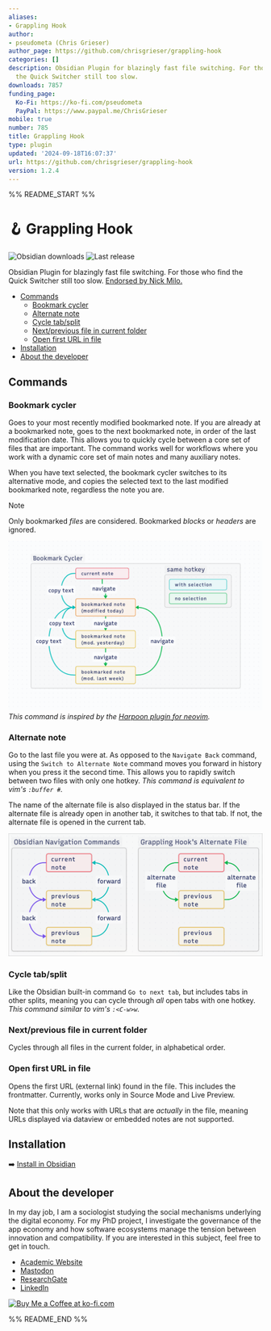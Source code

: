 ```yaml
---
aliases:
- Grappling Hook
author:
- pseudometa (Chris Grieser)
author_page: https://github.com/chrisgrieser/grappling-hook
categories: []
description: Obsidian Plugin for blazingly fast file switching. For those who find
  the Quick Switcher still too slow.
downloads: 7857
funding_page:
  Ko-Fi: https://ko-fi.com/pseudometa
  PayPal: https://www.paypal.me/ChrisGrieser
mobile: true
number: 785
title: Grappling Hook
type: plugin
updated: '2024-09-18T16:07:37'
url: https://github.com/chrisgrieser/grappling-hook
version: 1.2.4
---
```


%% README_START %%

# 🪝 Grappling Hook
![Obsidian downloads](https://img.shields.io/badge/dynamic/json?logo=obsidian&color=%23483699&label=downloads&query=%24%5B%22grappling-hook%22%5D.downloads&url=https%3A%2F%2Fraw.githubusercontent.com%2Fobsidianmd%2Fobsidian-releases%2Fmaster%2Fcommunity-plugin-stats.json&style=plastic)
![Last release](https://img.shields.io/github/v/release/chrisgrieser/grappling-hook?label=Latest%20Release&style=plastic)

Obsidian Plugin for blazingly fast file switching. For those who find the Quick
Switcher still too slow. [Endorsed by Nick Milo.](https://youtu.be/mcrcRXp5d8A?t=462)

<!-- toc -->

- [Commands](#commands)
	* [Bookmark cycler](#bookmark-cycler)
	* [Alternate note](#alternate-note)
	* [Cycle tab/split](#cycle-tabsplit)
	* [Next/previous file in current folder](#nextprevious-file-in-current-folder)
	* [Open first URL in file](#open-first-url-in-file)
- [Installation](#installation)
- [About the developer](#about-the-developer)

<!-- tocstop -->

## Commands

### Bookmark cycler
Goes to your most recently modified bookmarked note. If you are already at a
bookmarked note, goes to the next bookmarked note, in order of the last
modification date. This allows you to quickly cycle between a core set of files
that are important. The command works well for workflows where you work with a
dynamic core set of main notes and many auxiliary notes.

When you have text selected, the bookmark cycler switches to its alternative
mode, and copies the selected text to the last modified bookmarked note,
regardless the note you are.

> [!NOTE]
> Only bookmarked *files* are considered. Bookmarked *blocks* or *headers* are ignored.

![Illustration bookmark cycler](https://raw.githubusercontent.com/chrisgrieser/grappling-hook/HEAD/docs/bookmark-cycler.png)
*This command is inspired by the [Harpoon plugin for neovim](https://github.com/ThePrimeagen/harpoon).*

### Alternate note
Go to the last file you were at. As opposed to the `Navigate Back` command,
using the `Switch to Alternate Note` command moves you forward in history when
you press it the second time. This allows you to rapidly switch between two
files with only one hotkey. *This command is equivalent to vim's `:buffer #`.*  

The name of the alternate file is also displayed in the status bar. If the
alternate file is already open in another tab, it switches to that tab. If not,
the alternate file is opened in the current tab.

![Illustration alt-file](https://raw.githubusercontent.com/chrisgrieser/grappling-hook/HEAD/docs/alt-file.png)

### Cycle tab/split
Like the Obsidian built-in command `Go to next tab`, but includes tabs in other
splits, meaning you can cycle through *all* open tabs with one hotkey.
*This command similar to vim's `:<C-w>w`.*

### Next/previous file in current folder
Cycles through all files in the current folder, in alphabetical order.

### Open first URL in file
Opens the first URL (external link) found in the file. This includes the
frontmatter. Currently, works only in Source Mode and Live Preview.

Note that this only works with URLs that are *actually* in the file, meaning URLs
displayed via dataview or embedded notes are not supported.

## Installation
➡️ [Install in Obsidian](https://obsidian.md/plugins?id=grappling-hook)

<!-- vale Google.FirstPerson = NO -->
## About the developer
In my day job, I am a sociologist studying the social mechanisms underlying the
digital economy. For my PhD project, I investigate the governance of the app
economy and how software ecosystems manage the tension between innovation and
compatibility. If you are interested in this subject, feel free to get in touch.

- [Academic Website](https://chris-grieser.de/)
- [Mastodon](https://pkm.social/@pseudometa)
- [ResearchGate](https://www.researchgate.net/profile/Christopher-Grieser)
- [LinkedIn](https://www.linkedin.com/in/christopher-grieser-ba693b17a/)

<a href='https://ko-fi.com/Y8Y86SQ91' target='_blank'>
<img
	height='36'
	style='border:0px;height:36px;'
	src='https://cdn.ko-fi.com/cdn/kofi1.png?v=3'
	border='0'
	alt='Buy Me a Coffee at ko-fi.com'
/></a>


%% README_END %%